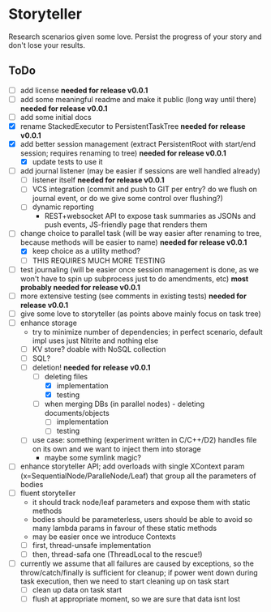 # Storyteller

Research scenarios given some love. Persist the progress of your story and don't lose your results.

## ToDo

 - [ ] add license **needed for release v0.0.1**
 - [ ] add some meaningful readme and make it public (long way until there) **needed for release v0.0.1**
 - [ ] add some initial docs
 - [x] rename StackedExecutor to PersistentTaskTree **needed for release v0.0.1**
 - [x] add better session management (extract PersistentRoot with start/end session; requires renaming to tree) **needed for release v0.0.1** 
   - [x] update tests to use it 
 - [ ] add journal listener (may be easier if sessions are well handled already)
   - [ ] listener itself **needed for release v0.0.1**
   - [ ] VCS integration (commit and push to GIT per entry? do we flush on journal event, or do we give some control over flushing?)
   - [ ] dynamic reporting
     - REST+websocket API to expose task summaries as JSONs and push events, JS-friendly page that renders them 
 - [ ] change choice to parallel task (will be way easier after renaming to tree, because methods will be easier to name) **needed for release v0.0.1**
   - [x] keep choice as a utility method?
   - [ ] THIS REQUIRES MUCH MORE TESTING
 - [ ] test journaling (will be easier once session management is done, as we won't have to spin up subprocess just to do amendments, etc) **most probably needed for release v0.0.1**
 - [ ] more extensive testing (see comments in existing tests) **needed for release v0.0.1**
 - [ ] give some love to storyteller (as points above mainly focus on task tree)
 - [ ] enhance storage
   - try to minimize number of dependencies; in perfect scenario, default impl uses just Nitrite and nothing else 
   - [ ] KV store? doable with NoSQL collection
   - [ ] SQL? 
   - [ ] deletion! **needed for release v0.0.1**
     - [ ] deleting files
       - [x] implementation
       - [x] testing
     - [ ] when merging DBs (in parallel nodes) - deleting documents/objects
        - [ ] implementation
        - [ ] testing 
   - [ ] use case: something (experiment written in C/C++/D2) handles file on its own and we want to inject them into storage
     - maybe some symlink magic?
 - [ ] enhance storyteller API; add overloads with single XContext param (x=SequentialNode/ParalleNode/Leaf) that group all the parameters of bodies
 - [ ] fluent storyteller
   - it should track node/leaf parameters and expose them with static methods
   - bodies should be parameterless, users should be able to avoid so many lambda params in favour of these static methods
   - may be easier once we introduce Contexts
   - [ ] first, thread-unsafe implementation
   - [ ] then, thread-safa one (ThreadLocal to the rescue!)
 - [ ] currently we assume that all failures are caused by exceptions, so the throw/catch/finally is sufficient for cleanup;
   if power went down during task execution, then we need to start cleaning up on task start
   - [ ] clean up data on task start
   - [ ] flush at appropriate moment, so we are sure that data isnt lost
